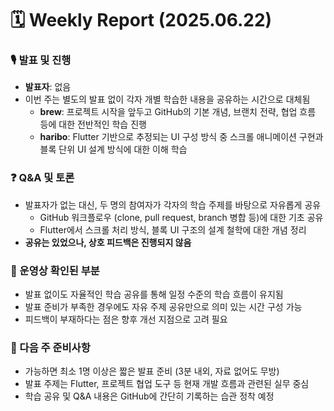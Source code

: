 # 🗓️ Weekly Report (2025.06.22)

### 🎙️ 발표 및 진행
* **발표자**: 없음
* 이번 주는 별도의 발표 없이 각자 개별 학습한 내용을 공유하는 시간으로 대체됨
    * **brew**: 프로젝트 시작을 앞두고 GitHub의 기본 개념, 브랜치 전략, 협업 흐름 등에 대한 전반적인 학습 진행
    * **haribo**: Flutter 기반으로 추정되는 UI 구성 방식 중 스크롤 애니메이션 구현과 블록 단위 UI 설계 방식에 대한 이해 학습

### ❓ Q&A 및 토론
* 발표자가 없는 대신, 두 명의 참여자가 각자의 학습 주제를 바탕으로 자유롭게 공유
    * GitHub 워크플로우 (clone, pull request, branch 병합 등)에 대한 기초 공유
    * Flutter에서 스크롤 처리 방식, 블록 UI 구조의 설계 철학에 대한 개념 정리
* **공유는 있었으나, 상호 피드백은 진행되지 않음**

### 🔎 운영상 확인된 부분
* 발표 없이도 자율적인 학습 공유를 통해 일정 수준의 학습 흐름이 유지됨
* 발표 준비가 부족한 경우에도 자유 주제 공유만으로 의미 있는 시간 구성 가능
* 피드백이 부재하다는 점은 향후 개선 지점으로 고려 필요

### 📝 다음 주 준비사항
* 가능하면 최소 1명 이상은 짧은 발표 준비 (3분 내외, 자료 없어도 무방)
* 발표 주제는 Flutter, 프로젝트 협업 도구 등 현재 개발 흐름과 관련된 실무 중심
* 학습 공유 및 Q&A 내용은 GitHub에 간단히 기록하는 습관 정착 예정